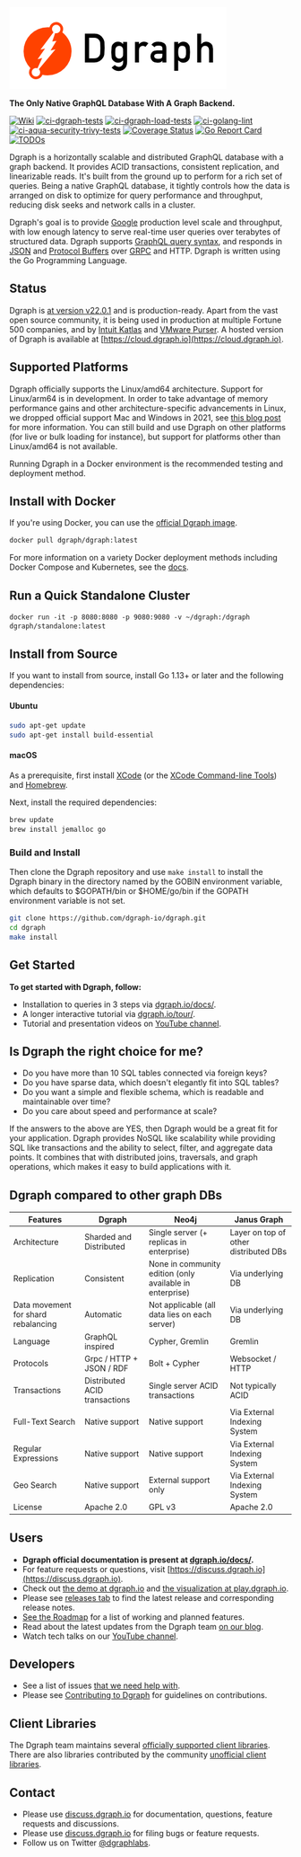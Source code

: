<picture>
      <source 
        srcset="/logo-dark.png"
        media="(prefers-color-scheme: dark)"
      />
      <source
        srcset="/logo.png"
        media="(prefers-color-scheme: light), (prefers-color-scheme: no-preference)"
      />
      <img alt="Dgraph Logo" src="/logo.png">
</picture>

**The Only Native GraphQL Database With A Graph Backend.**

[![Wiki](https://img.shields.io/badge/res-wiki-blue.svg)](https://dgraph.io/docs/)
[![ci-dgraph-tests](https://github.com/dgraph-io/dgraph/actions/workflows/ci-dgraph-tests.yml/badge.svg)](https://github.com/dgraph-io/dgraph/actions/workflows/ci-dgraph-tests.yml)
[![ci-dgraph-load-tests](https://github.com/dgraph-io/dgraph/actions/workflows/ci-dgraph-load-tests.yml/badge.svg)](https://github.com/dgraph-io/dgraph/actions/workflows/ci-dgraph-load-tests.yml)
[![ci-golang-lint](https://github.com/dgraph-io/dgraph/actions/workflows/ci-golang-lint.yml/badge.svg)](https://github.com/dgraph-io/dgraph/actions/workflows/ci-golang-lint.yml)
[![ci-aqua-security-trivy-tests](https://github.com/dgraph-io/dgraph/actions/workflows/ci-aqua-security-trivy-tests.yml/badge.svg)](https://github.com/dgraph-io/dgraph/actions/workflows/ci-aqua-security-trivy-tests.yml)
[![Coverage Status](https://coveralls.io/repos/github/dgraph-io/dgraph/badge.svg?branch=main)](https://coveralls.io/github/dgraph-io/dgraph?branch=main)
[![Go Report Card](https://goreportcard.com/badge/github.com/dgraph-io/dgraph)](https://goreportcard.com/report/github.com/dgraph-io/dgraph)
[![TODOs](https://badgen.net/https/api.tickgit.com/badgen/github.com/dgraph-io/dgraph/main)](https://www.tickgit.com/browse?repo=github.com/dgraph-io/dgraph&branch=main)

Dgraph is a horizontally scalable and distributed GraphQL database with a graph backend. It provides ACID transactions, consistent replication, and linearizable reads. It's built from the ground up to perform for
a rich set of queries. Being a native GraphQL database, it tightly controls how the
data is arranged on disk to optimize for query performance and throughput,
reducing disk seeks and network calls in a cluster.


Dgraph's goal is to provide [Google](https://www.google.com) production level scale and throughput,
with low enough latency to serve real-time user queries over terabytes of structured data.
Dgraph supports [GraphQL query syntax](https://dgraph.io/docs/master/query-language/), and responds in [JSON](http://www.json.org/) and [Protocol Buffers](https://developers.google.com/protocol-buffers/) over [GRPC](http://www.grpc.io/) and HTTP. Dgraph is written using the Go Programming Language.

## Status

Dgraph is [at version v22.0.1][rel] and is production-ready. Apart from the vast open source community, it is being used in
production at multiple Fortune 500 companies, and by
[Intuit Katlas](https://github.com/intuit/katlas) and [VMware Purser](https://github.com/vmware/purser). A hosted version of Dgraph is available at [https://cloud.dgraph.io](https://cloud.dgraph.io).

[rel]: https://github.com/dgraph-io/dgraph/releases/tag/v22.0.0

## Supported Platforms

Dgraph officially supports the Linux/amd64 architecture. Support for Linux/arm64 is in development. In order to take advantage of memory performance gains and other architecture-specific advancements in Linux, we dropped official support Mac and Windows in 2021, see [this blog post](https://discuss.dgraph.io/t/dropping-support-for-windows-and-mac/12913) for more information. You can still build and use Dgraph on other platforms (for live or bulk loading for instance), but support for platforms other than Linux/amd64 is not available.

Running Dgraph in a Docker environment is the recommended testing and deployment method.

## Install with Docker

If you're using Docker, you can use the [official Dgraph image](https://hub.docker.com/r/dgraph/dgraph/).

```bash
docker pull dgraph/dgraph:latest
```

For more information on a variety Docker deployment methods including Docker Compose and Kubernetes, see the [docs](https://dgraph.io/docs/deploy/single-host-setup/#run-using-docker).

## Run a Quick Standalone Cluster

```
docker run -it -p 8080:8080 -p 9080:9080 -v ~/dgraph:/dgraph dgraph/standalone:latest
```

## Install from Source

If you want to install from source, install Go 1.13+ or later and the following dependencies:

#### Ubuntu

```bash
sudo apt-get update
sudo apt-get install build-essential
```

#### macOS

As a prerequisite, first install [XCode](https://apps.apple.com/us/app/xcode/id497799835?mt=12) (or the [XCode Command-line Tools](https://developer.apple.com/downloads/)) and [Homebrew](https://brew.sh/).

Next, install the required dependencies:

```bash
brew update
brew install jemalloc go
```

### Build and Install

Then clone the Dgraph repository and use `make install` to install the Dgraph binary in the directory named by the GOBIN environment variable, which defaults to $GOPATH/bin or $HOME/go/bin if the GOPATH environment variable is not set. 


```bash
git clone https://github.com/dgraph-io/dgraph.git
cd dgraph
make install
```

## Get Started
**To get started with Dgraph, follow:**

- Installation to queries in 3 steps via [dgraph.io/docs/](https://dgraph.io/docs/get-started/).
- A longer interactive tutorial via [dgraph.io/tour/](https://dgraph.io/tour/).
- Tutorial and
presentation videos on [YouTube channel](https://www.youtube.com/channel/UCghE41LR8nkKFlR3IFTRO4w/featured).

## Is Dgraph the right choice for me?

- Do you have more than 10 SQL tables connected via foreign keys?
- Do you have sparse data, which doesn't elegantly fit into SQL tables?
- Do you want a simple and flexible schema, which is readable and maintainable
  over time?
- Do you care about speed and performance at scale?

If the answers to the above are YES, then Dgraph would be a great fit for your
application. Dgraph provides NoSQL like scalability while providing SQL like
transactions and the ability to select, filter, and aggregate data points. It
combines that with distributed joins, traversals, and graph operations, which
makes it easy to build applications with it.

## Dgraph compared to other graph DBs

| Features | Dgraph | Neo4j | Janus Graph |
| -------- | ------ | ----- | ----------- |
| Architecture | Sharded and Distributed | Single server (+ replicas in enterprise) | Layer on top of other distributed DBs |
| Replication | Consistent | None in community edition (only available in enterprise) | Via underlying DB |
| Data movement for shard rebalancing | Automatic | Not applicable (all data lies on each server) | Via underlying DB |
| Language | GraphQL inspired | Cypher, Gremlin | Gremlin |
| Protocols | Grpc / HTTP + JSON / RDF | Bolt + Cypher | Websocket / HTTP |
| Transactions | Distributed ACID transactions | Single server ACID transactions | Not typically ACID
| Full-Text Search | Native support | Native support | Via External Indexing System |
| Regular Expressions | Native support | Native support | Via External Indexing System |
| Geo Search | Native support | External support only | Via External Indexing System |
| License | Apache 2.0 | GPL v3 | Apache 2.0 |

## Users
- **Dgraph official documentation is present at [dgraph.io/docs/](https://dgraph.io/docs/).**
- For feature requests or questions, visit
  [https://discuss.dgraph.io](https://discuss.dgraph.io).
- Check out [the demo at dgraph.io](http://dgraph.io) and [the visualization at
  play.dgraph.io](http://play.dgraph.io/).
- Please see [releases tab](https://github.com/dgraph-io/dgraph/releases) to
  find the latest release and corresponding release notes.
- [See the Roadmap](https://discuss.dgraph.io/t/product-roadmap-2020/8479) for a list of
  working and planned features.
- Read about the latest updates from the Dgraph team [on our
  blog](https://open.dgraph.io/).
- Watch tech talks on our [YouTube
  channel](https://www.youtube.com/channel/UCghE41LR8nkKFlR3IFTRO4w/featured).

## Developers
- See a list of issues [that we need help with](https://github.com/dgraph-io/dgraph/issues?q=is%3Aissue+is%3Aopen+label%3A%22help+wanted%22).
- Please see [Contributing to Dgraph](https://github.com/dgraph-io/dgraph/blob/master/CONTRIBUTING.md) for guidelines on contributions.

## Client Libraries
The Dgraph team maintains several [officially supported client libraries](https://dgraph.io/docs/clients/). There are also libraries contributed by the community [unofficial client libraries](https://dgraph.io/docs/clients#unofficial-dgraph-clients).

## Contact
- Please use [discuss.dgraph.io](https://discuss.dgraph.io) for documentation, questions, feature requests and discussions.
- Please use [discuss.dgraph.io](https://discuss.dgraph.io/c/issues/dgraph/38) for filing bugs or feature requests.
- Follow us on Twitter [@dgraphlabs](https://twitter.com/dgraphlabs).
